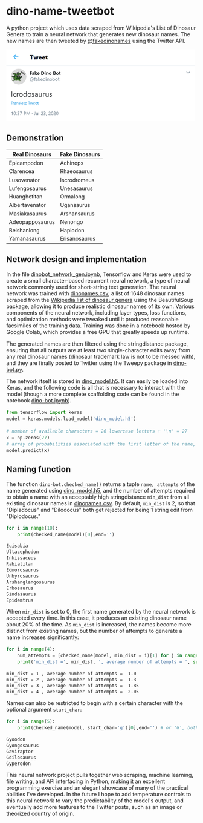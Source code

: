 # dino-name-tweetbot
A python project which uses data scraped from Wikipedia's List of Dinosaur Genera to train a neural network that generates new dinosaur names. The new names are then tweeted by [@fakedinonames](https://twitter.com/fakedinobot) using the Twitter API.

<img src="/firsttweet.png" width="500">

## Demonstration

| Real Dinosaurs | Fake Dinosaurs |
|----------------|----------------|
| Epicampodon    | Achinops       |
| Clarencea      | Rhaeosaurus    |
| Lusovenator    | Iscrodromeus   |
| Lufengosaurus  | Unesasaurus    |
| Huanghetitan   | Ormalong       |
| Albertavenator | Ugansaurus     |
| Masiakasaurus  | Arshansaurus   |
| Adeopapposaurus| Nenongo        |
| Beishanlong    | Haplodon       |
| Yamanasaurus   | Erisanosaurus  |

## Network design and implementation
In the file [dinobot_network_gen.ipynb](/dinobot_network_gen.ipynb), Tensorflow and Keras were used to create a small character-based recurrent neural network, a type of neural network commonly used for short-string text generation. The neural network was trained with [dinonames.csv](dinonames.csv), a list of 1648 dinosaur names scraped from the [Wikipedia list of dinosaur genera](https://en.wikipedia.org/wiki/List_of_dinosaur_genera) using the BeautifulSoup package, allowing it to produce realistic dinosaur names of its own. Various components of the neural network, including layer types, loss functions, and optimization methods were tweaked until it produced reasonable facsimiles of the training data. Training was done in a notebook hosted by Google Colab, which provides a free GPU that greatly speeds up runtime.

The generated names are then filtered using the stringdistance package, ensuring that all outputs are at least two single-character edits away from any real dinosaur names (dinosaur trademark law is not to be messed with), and they are finally posted to Twitter using the Tweepy package in [dino-bot.py](/dino-boy.py).

The network itself is stored in [dino_model.h5](/dino_model.h5). It can easily be loaded into Keras, and the following code is all that is necessary to interact with the model (though a more complete scaffolding code can be found in the notebook [dino-bot.ipynb](/dino-bot.ipynb)).
```python
from tensorflow import keras
model = keras.models.load_model('dino_model.h5')

# number of available characters = 26 lowercase letters + '\n' = 27
x = np.zeros(27)
# array of probabilities associated with the first letter of the name, given a blank input:
model.predict(x)
```

## Naming function
The function `dino-bot.checked_name()` returns a tuple `name, attempts` of the name generated using [dino_model.h5](/dino_model.h5), and the number of attempts required to obtain a name with an acceptably high stringdistance `min_dist` from all existing dinosaur names in [dinonames.csv](dinonames.csv). By default, `min_dist` is 2, so that "Dipladocus" and "Dilodocus" both get rejected for being 1 string edit from "Diplodocus."

```python
for i in range(10):
    print(checked_name(model)[0],end='')
```
```
Euisabia
Ultacephodon
Inkissaceus
Rabiatitan
Edmorosaurus
Unbyrosaurus
Arshanglangosaurus
Erbosaurus
Sindasaurus
Epidemtrus
```
When `min_dist` is set to 0, the first name generated by the neural network is accepted every time. In this case, it produces an existing dinosaur name about 20% of the time. As `min_dist` is increased, the names become more distinct from existing names, but the number of attempts to generate a name increases significantly:
```python
for i in range(4):
    num_attempts = [checked_name(model, min_dist = i)[1] for j in range(20)]
    print('min_dist =', min_dist, ', average number of attempts = ', sum(num_attempts)/len(num_attempts))
```
```
min_dist = 1 , average number of attempts =  1.0
min_dist = 2 , average number of attempts =  1.3
min_dist = 3 , average number of attempts =  1.85
min_dist = 4 , average number of attempts =  2.05
```
Names can also be restricted to begin with a certain character with the optional argument `start_char`:
```python
for i in range(5):
    print(checked_name(model, start_char='g')[0],end='') # or 'G', both are accepted
```
```
Gyoodon
Gyongosaurus
Gaviraptor
Gdilosaurus
Gyperodon
```

This neural network project pulls together web scraping, machine learning, file writing, and API interfacing in Python, making it an excellent programming exercise and an elegant showcase of many of the practical abilities I've developed. In the future I hope to add temperature controls to this neural network to vary the predictability of the model's output, and eventually add more features to the Twitter posts, such as an image or theorized country of origin.
